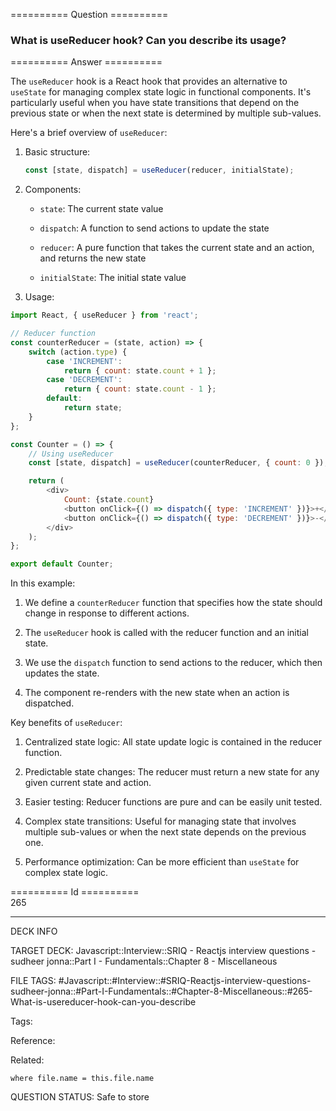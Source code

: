 ========== Question ==========  

### What is useReducer hook? Can you describe its usage?  

========== Answer ==========  

The `useReducer` hook is a React hook that provides an alternative to `useState` for managing complex state logic in functional components. It's particularly useful when you have state transitions that depend on the previous state or when the next state is determined by multiple sub-values.

Here's a brief overview of `useReducer`:

1. Basic structure:

    ```javascript
    const [state, dispatch] = useReducer(reducer, initialState);
    ```

2. Components:

    - `state`: The current state value

    - `dispatch`: A function to send actions to update the state

    - `reducer`: A pure function that takes the current state and an action, and returns the new state

    - `initialState`: The initial state value

3. Usage:

```javascript
import React, { useReducer } from 'react';

// Reducer function
const counterReducer = (state, action) => {
    switch (action.type) {
        case 'INCREMENT':
            return { count: state.count + 1 };
        case 'DECREMENT':
            return { count: state.count - 1 };
        default:
            return state;
    }
};

const Counter = () => {
    // Using useReducer
    const [state, dispatch] = useReducer(counterReducer, { count: 0 });

    return (
        <div>
            Count: {state.count}
            <button onClick={() => dispatch({ type: 'INCREMENT' })}>+</button>
            <button onClick={() => dispatch({ type: 'DECREMENT' })}>-</button>
        </div>
    );
};

export default Counter;
```

In this example:

1. We define a `counterReducer` function that specifies how the state should change in response to different actions.

2. The `useReducer` hook is called with the reducer function and an initial state.

3. We use the `dispatch` function to send actions to the reducer, which then updates the state.

4. The component re-renders with the new state when an action is dispatched.

Key benefits of `useReducer`:

1. Centralized state logic: All state update logic is contained in the reducer function.

2. Predictable state changes: The reducer must return a new state for any given current state and action.

3. Easier testing: Reducer functions are pure and can be easily unit tested.

4. Complex state transitions: Useful for managing state that involves multiple sub-values or when the next state depends on the previous one.

5. Performance optimization: Can be more efficient than `useState` for complex state logic.

========== Id ==========  
265

---

DECK INFO

TARGET DECK: Javascript::Interview::SRIQ - Reactjs interview questions - sudheer jonna::Part I - Fundamentals::Chapter 8 - Miscellaneous

FILE TAGS: #Javascript::#Interview::#SRIQ-Reactjs-interview-questions-sudheer-jonna::#Part-I-Fundamentals::#Chapter-8-Miscellaneous::#265-What-is-usereducer-hook-can-you-describe

Tags:

Reference:

Related:

```dataview
where file.name = this.file.name
```

QUESTION STATUS: Safe to store
